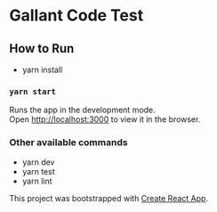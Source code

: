 # Gallant Code Test

## How to Run

* yarn install

### `yarn start`

Runs the app in the development mode.<br />
Open [http://localhost:3000](http://localhost:3000) to view it in the browser.

### Other available commands

* yarn dev
* yarn test
* yarn lint


This project was bootstrapped with [Create React App](https://github.com/facebook/create-react-app).
